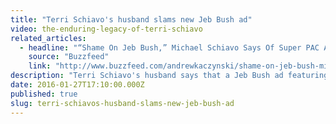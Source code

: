```yaml
---
title: "Terri Schiavo's husband slams new Jeb Bush ad"
video: the-enduring-legacy-of-terri-schiavo
related_articles:
  - headline: "“Shame On Jeb Bush,” Michael Schiavo Says Of Super PAC Ad Featuring Terri Schiavo"
    source: "Buzzfeed"
    link: "http://www.buzzfeed.com/andrewkaczynski/shame-on-jeb-bush-michael-schiavo-says-of-super-pac-ad-featu?bffbpolitics&utm_term=.avyOb7gEk#.gclkWD9ZG"
description: "Terri Schiavo's husband says that a Jeb Bush ad featuring an image of his deceased wife as “disgusting” and exploitive. Here's the backstory: "
date: 2016-01-27T17:10:00.000Z
published: true
slug: terri-schiavos-husband-slams-new-jeb-bush-ad
---
```


